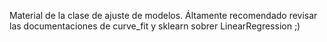 Material de la clase de ajuste de modelos. 
Áltamente recomendado revisar las documentaciones de curve_fit y sklearn sobrer LinearRegression ;) 
